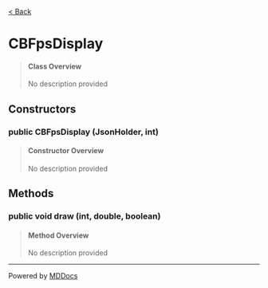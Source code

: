 [< Back](..)
# CBFpsDisplay #
>#### Class Overview ####
>No description provided
## Constructors ##
### public CBFpsDisplay (JsonHolder, int) ###
>#### Constructor Overview ####
>No description provided
>
## Methods ##
### public void draw (int, double, boolean) ###
>#### Method Overview ####
>No description provided
>

---
Powered by [MDDocs](https://github.com/VRCube/MDDocs)